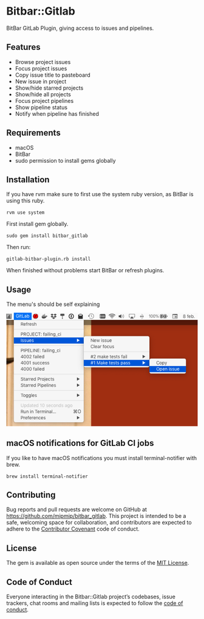# Bitbar::Gitlab

BitBar GitLab Plugin, giving access to issues and pipelines.

## Features

- Browse project issues
- Focus project issues
- Copy issue title to pasteboard
- New issue in project
- Show/hide starred projects
- Show/hide all projects
- Focus project pipelines
- Show pipeline status
- Notify when pipeline has finished

## Requirements

- macOS
- BitBar
- sudo permission to install gems globally

## Installation

If you have rvm make sure to first use the system ruby version, as BitBar is
using this ruby.

```
rvm use system
```

First install gem globally.

```
sudo gem install bitbar_gitlab
```

Then run:

```
gitlab-bitbar-plugin.rb install
```

When finished without problems start BitBar or refresh plugins.

## Usage

The menu's should be self explaining

![image](assets/screenie.png)

## macOS notifications for GitLab CI jobs

If you like to have macOS notifications you must install terminal-notifier with brew.

```
brew install terminal-notifier
```

## Contributing

Bug reports and pull requests are welcome on GitHub at
https://github.com/mipmip/bitbar_gitlab. This project is intended to be a safe,
welcoming space for collaboration, and contributors are expected to adhere to
the [Contributor Covenant](http://contributor-covenant.org) code of conduct.

## License

The gem is available as open source under the terms of the [MIT
License](https://opensource.org/licenses/MIT).

## Code of Conduct

Everyone interacting in the Bitbar::Gitlab project’s codebases, issue trackers,
chat rooms and mailing lists is expected to follow the [code of
conduct](https://github.com/[USERNAME]/bitbar-gitlab/blob/master/CODE_OF_CONDUCT.md).
